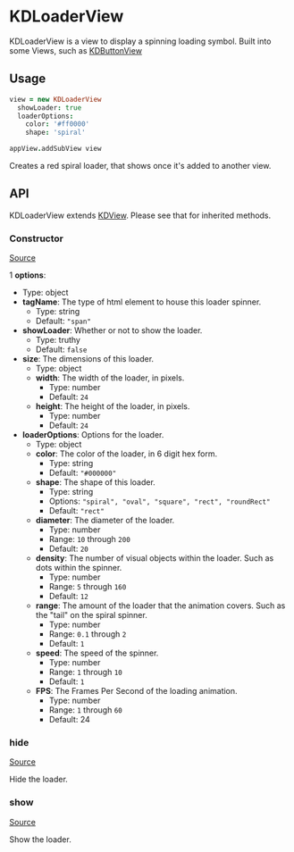 
# KDLoaderView

KDLoaderView is a view to display a spinning loading symbol. Built into some 
Views, such as [KDButtonView][kdbuttonview]

## Usage

```coffee
view = new KDLoaderView
  showLoader: true
  loaderOptions:
    color: '#ff0000'
    shape: 'spiral'

appView.addSubView view
```

Creates a red spiral loader, that shows once it's added to another view.

## API

KDLoaderView extends [KDView][kdview]. Please see that for inherited methods.

### Constructor

[Source](https://github.com/koding/kd/blob/master/src/components/loader/loaderview.coffee#L3)

1 **options**:
  - Type: object
  - **tagName**: The type of html element to house this loader spinner.
    - Type: string
    - Default: `"span"`
  - **showLoader**: Whether or not to show the loader.
    - Type: truthy
    - Default: `false`
  - **size**: The dimensions of this loader.
    - Type: object
    - **width**: The width of the loader, in pixels.
      - Type: number
      - Default: `24`
    - **height**: The height of the loader, in pixels.
      - Type: number
      - Default: `24`
  - **loaderOptions**: Options for the loader.
    - Type: object
    - **color**: The color of the loader, in 6 digit hex form.
      - Type: string
      - Default: `"#000000"`
    - **shape**: The shape of this loader.
      - Type: string
      - Options: `"spiral", "oval", "square", "rect", "roundRect"`
      - Default: `"rect"`
    - **diameter**: The diameter of the loader.
      - Type: number
      - Range: `10` through `200`
      - Default: `20`
    - **density**: The number of visual objects within the loader. Such as dots 
      within the spinner.
      - Type: number
      - Range: `5` through `160`
      - Default: `12`
    - **range**: The amount of the loader that the animation covers. Such as 
      the "tail" on the spiral spinner.
      - Type: number
      - Range: `0.1` through `2`
      - Default: `1`
    - **speed**: The speed of the spinner.
      - Type: number
      - Range: `1` through `10`
      - Default: `1`
    - **FPS**: The Frames Per Second of the loading animation.
      - Type: number
      - Range: `1` through `60`
      - Default: 24

### hide

[Source](https://github.com/koding/kd/blob/master/src/components/loader/loaderview.coffee#L45)

Hide the loader.

### show

[Source](https://github.com/koding/kd/blob/master/src/components/loader/loaderview.coffee#L39)

Show the loader.




[kdview]: ./kdview.md
[kdbuttonview]: ./kdbuttonview
